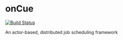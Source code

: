 onCue
=====

[![Build Status](https://travis-ci.org/michaelmarconi/oncue.png)](https://travis-ci.org/michaelmarconi/oncue)

An actor-based, distributed job scheduling framework
